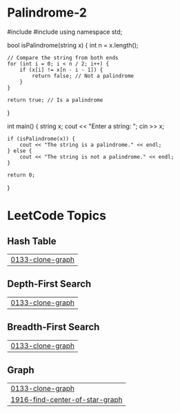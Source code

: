 # Palindrome-2
#include <iostream>
#include <string>
using namespace std;

bool isPalindrome(string x) {
    int n = x.length();

    // Compare the string from both ends
    for (int i = 0; i < n / 2; i++) {
        if (x[i] != x[n - i - 1]) {
            return false; // Not a palindrome
        }
    }

    return true; // Is a palindrome
}

int main() {
    string x;
    cout << "Enter a string: ";
    cin >> x;

    if (isPalindrome(x)) {
        cout << "The string is a palindrome." << endl;
    } else {
        cout << "The string is not a palindrome." << endl;
    }

    return 0;
}

<!---LeetCode Topics Start-->
# LeetCode Topics
## Hash Table
|  |
| ------- |
| [0133-clone-graph](https://github.com/Robian-spec/Palindrome-2/tree/master/0133-clone-graph) |
## Depth-First Search
|  |
| ------- |
| [0133-clone-graph](https://github.com/Robian-spec/Palindrome-2/tree/master/0133-clone-graph) |
## Breadth-First Search
|  |
| ------- |
| [0133-clone-graph](https://github.com/Robian-spec/Palindrome-2/tree/master/0133-clone-graph) |
## Graph
|  |
| ------- |
| [0133-clone-graph](https://github.com/Robian-spec/Palindrome-2/tree/master/0133-clone-graph) |
| [1916-find-center-of-star-graph](https://github.com/Robian-spec/Palindrome-2/tree/master/1916-find-center-of-star-graph) |
<!---LeetCode Topics End-->